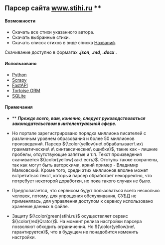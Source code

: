 ## Парсер сайта www.stihi.ru \**

#### Возможности
- Скачать все стихи указанного автора.
- Скачать выбранные стихи.
- Скачать список стихов в виде списка [Названий](ссылка).

Скачивание доступно в форматах ***.json***, ***.md***, ***.docx*** .

#### Использовано
- [Python](https://www.python.org/downloads/release/python-3107/)
- [Scrapy](https://scrapy.org/)
- [FastAPI](https://fastapi.tiangolo.com/)
- [Tortoise ORM](https://tortoise.github.io/)
- [SQLite](https://www.sqlite.org/index.html)

#### Примечания
- \** ***Прежде всего, вам, конечно, следует руководствоваться законодательством в интелектуальной сфере.***
- Но портале зарегистрировано порядка миллиона писателей с различным уровнем образования и более 50 миллионов произведений. Парсер ${\color{yellow}не\ обрабатывает\ их\ грамматические\ и\ синтаксические\ ошибки}$, такие как - лишние пробелы, отсутствующие запятые и т.п. Текст произведения скачивается ${\color{yellow}как\ есть}$. 
Отступы также сохранены, так как могут быть авторскими, яркий пример - Владимир Маяковский.
Кроме того, среди этих миллионов вполне может встретиться текст, который парсер обработает некорректно, что потребует некоторой доработки, но пока такого случая не было.

- Предполагается, что сервисом будут пользоваться всего несколько человек, потому, для упрощения обслуживания, СУБД не применялась, для управления доступом к сервису использовано хранение данных в файле.

- Защиту ${\color{green}stihi.ru}$ осуществляет сервис ${\color{red}Qrator}$. На момент релиза настройки парсера позволяют обходить ограничения. Но ${\color{yellow}не\ гарантируется}$, что в будущем не понадобится изменить настройки.